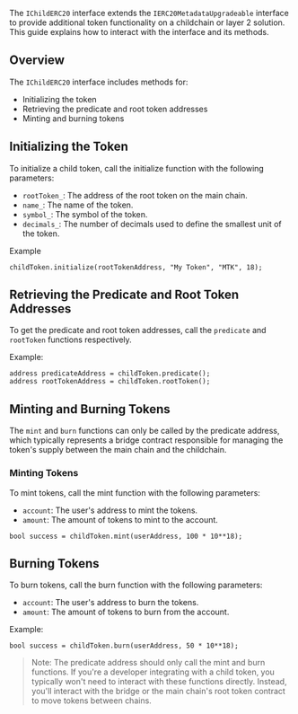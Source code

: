 The `IChildERC20` interface extends the `IERC20MetadataUpgradeable` interface to provide additional token functionality on a childchain or layer 2 solution. This guide explains how to interact with the interface and its methods.

## Overview

The `IChildERC20` interface includes methods for:

- Initializing the token
- Retrieving the predicate and root token addresses
- Minting and burning tokens

## Initializing the Token

To initialize a child token, call the initialize function with the following parameters:

- `rootToken_`: The address of the root token on the main chain.
- `name_`: The name of the token.
- `symbol_`: The symbol of the token.
- `decimals_`: The number of decimals used to define the smallest unit of the token.

Example

```solidity
childToken.initialize(rootTokenAddress, "My Token", "MTK", 18);
```

## Retrieving the Predicate and Root Token Addresses

To get the predicate and root token addresses, call the `predicate` and `rootToken` functions respectively.

Example:

```solidity
address predicateAddress = childToken.predicate();
address rootTokenAddress = childToken.rootToken();
```

## Minting and Burning Tokens

The `mint` and `burn` functions can only be called by the predicate address, which typically represents a bridge contract responsible for managing the token's supply between the main chain and the childchain.

### Minting Tokens

To mint tokens, call the mint function with the following parameters:

- `account`: The user's address to mint the tokens.
- `amount`: The amount of tokens to mint to the account.

```solidity
bool success = childToken.mint(userAddress, 100 * 10**18);
```

## Burning Tokens

To burn tokens, call the burn function with the following parameters:

- `account`: The user's address to burn the tokens.
- `amount`: The amount of tokens to burn from the account.

Example:

```solidity
bool success = childToken.burn(userAddress, 50 * 10**18);
```

> Note: The predicate address should only call the mint and burn functions. If you're a developer integrating with a child token, you typically won't need to interact with these functions directly. Instead, you'll interact with the bridge or the main chain's root token contract to move tokens between chains.
